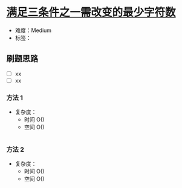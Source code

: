 # [满足三条件之一需改变的最少字符数](https://leetcode-cn.com/problems/change-minimum-characters-to-satisfy-one-of-three-conditions/)

- 难度：Medium
- 标签：

## 刷题思路

- [ ] xx
- [ ] xx

### 方法 1

- 复杂度：
    - 时间 O()
    - 空间 O()

``` js

```

### 方法 2

- 复杂度：
    - 时间 O()
    - 空间 O()

``` js

```
